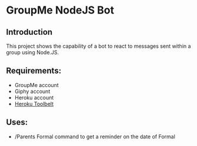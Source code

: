 # GroupMe NodeJS Bot

## Introduction

This project shows the capability of a bot to react to messages sent within a group using Node.JS.

## Requirements:

  * GroupMe account
  * Giphy account
  * Heroku account
  * [Heroku Toolbelt](https://toolbelt.heroku.com/)
  
## Uses:

* /Parents Formal command to get a reminder on the date of Formal


